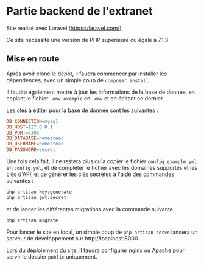 Partie backend de l'extranet
============================

Site réalisé avec Laravel (https://laravel.com/).

Ce site nécessite une version de PHP supérieure ou égale à 7.1.3

## Mise en route

Après avoir cloné le dépôt, il faudra commencer par installer les dépendences,
avec un simple coup de `composer install`.

Il faudra également mettre à jour les informations de la base de donnée, en
copiant le fichier `.env.example` en `.env` et en éditant ce dernier.

Les clés à éditer pour la base de donnée sont les suivantes :

```ini
DB_CONNECTION=mysql
DB_HOST=127.0.0.1
DB_PORT=3306
DB_DATABASE=homestead
DB_USERNAME=homestead
DB_PASSWORD=secret
```

Une fois cela fait, il ne restera plus qu'à copier le fichier
`config.example.yml` en `config.yml`, et de compléter le fichier avec les
domaines supportés et les clés d'API, et de générer les clés secrètes à l'aide
des commandes suivantes :

```sh
php artisan key:generate
php artisan jwt:secret
```

et de lancer les différentes migrations avec la commande suivante :

```sh
php artisan migrate
```

Pour lancer le site en local, un simple coup de `php artisan serve` lancera un
serveur de développement sur http://localhost:8000.

Lors du déploiement du site, il faudra configurer nginx ou Apache pour servir
le dossier `public` uniquement.
